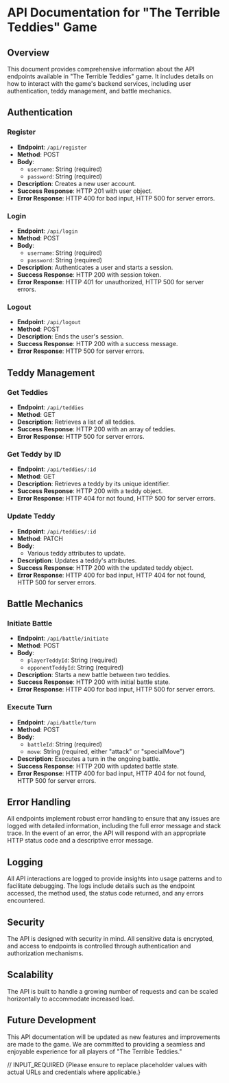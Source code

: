 # API Documentation for "The Terrible Teddies" Game

## Overview
This document provides comprehensive information about the API endpoints available in "The Terrible Teddies" game. It includes details on how to interact with the game's backend services, including user authentication, teddy management, and battle mechanics.

## Authentication

### Register
- **Endpoint**: `/api/register`
- **Method**: POST
- **Body**:
  - `username`: String (required)
  - `password`: String (required)
- **Description**: Creates a new user account.
- **Success Response**: HTTP 201 with user object.
- **Error Response**: HTTP 400 for bad input, HTTP 500 for server errors.

### Login
- **Endpoint**: `/api/login`
- **Method**: POST
- **Body**:
  - `username`: String (required)
  - `password`: String (required)
- **Description**: Authenticates a user and starts a session.
- **Success Response**: HTTP 200 with session token.
- **Error Response**: HTTP 401 for unauthorized, HTTP 500 for server errors.

### Logout
- **Endpoint**: `/api/logout`
- **Method**: POST
- **Description**: Ends the user's session.
- **Success Response**: HTTP 200 with a success message.
- **Error Response**: HTTP 500 for server errors.

## Teddy Management

### Get Teddies
- **Endpoint**: `/api/teddies`
- **Method**: GET
- **Description**: Retrieves a list of all teddies.
- **Success Response**: HTTP 200 with an array of teddies.
- **Error Response**: HTTP 500 for server errors.

### Get Teddy by ID
- **Endpoint**: `/api/teddies/:id`
- **Method**: GET
- **Description**: Retrieves a teddy by its unique identifier.
- **Success Response**: HTTP 200 with a teddy object.
- **Error Response**: HTTP 404 for not found, HTTP 500 for server errors.

### Update Teddy
- **Endpoint**: `/api/teddies/:id`
- **Method**: PATCH
- **Body**:
  - Various teddy attributes to update.
- **Description**: Updates a teddy's attributes.
- **Success Response**: HTTP 200 with the updated teddy object.
- **Error Response**: HTTP 400 for bad input, HTTP 404 for not found, HTTP 500 for server errors.

## Battle Mechanics

### Initiate Battle
- **Endpoint**: `/api/battle/initiate`
- **Method**: POST
- **Body**:
  - `playerTeddyId`: String (required)
  - `opponentTeddyId`: String (required)
- **Description**: Starts a new battle between two teddies.
- **Success Response**: HTTP 200 with initial battle state.
- **Error Response**: HTTP 400 for bad input, HTTP 500 for server errors.

### Execute Turn
- **Endpoint**: `/api/battle/turn`
- **Method**: POST
- **Body**:
  - `battleId`: String (required)
  - `move`: String (required, either "attack" or "specialMove")
- **Description**: Executes a turn in the ongoing battle.
- **Success Response**: HTTP 200 with updated battle state.
- **Error Response**: HTTP 400 for bad input, HTTP 404 for not found, HTTP 500 for server errors.

## Error Handling
All endpoints implement robust error handling to ensure that any issues are logged with detailed information, including the full error message and stack trace. In the event of an error, the API will respond with an appropriate HTTP status code and a descriptive error message.

## Logging
All API interactions are logged to provide insights into usage patterns and to facilitate debugging. The logs include details such as the endpoint accessed, the method used, the status code returned, and any errors encountered.

## Security
The API is designed with security in mind. All sensitive data is encrypted, and access to endpoints is controlled through authentication and authorization mechanisms.

## Scalability
The API is built to handle a growing number of requests and can be scaled horizontally to accommodate increased load.

## Future Development
This API documentation will be updated as new features and improvements are made to the game. We are committed to providing a seamless and enjoyable experience for all players of "The Terrible Teddies."

// INPUT_REQUIRED {Please ensure to replace placeholder values with actual URLs and credentials where applicable.}